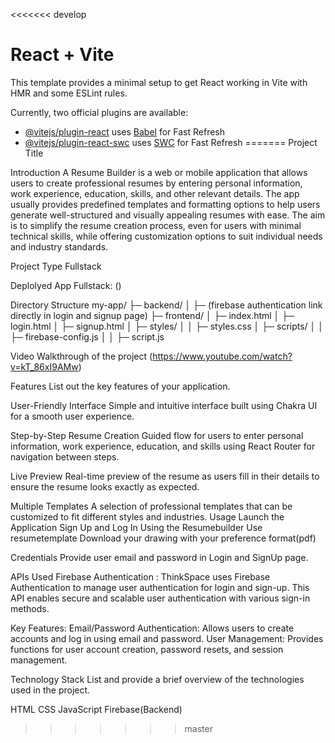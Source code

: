 <<<<<<< develop
# React + Vite

This template provides a minimal setup to get React working in Vite with HMR and some ESLint rules.

Currently, two official plugins are available:

- [@vitejs/plugin-react](https://github.com/vitejs/vite-plugin-react/blob/main/packages/plugin-react/README.md) uses [Babel](https://babeljs.io/) for Fast Refresh
- [@vitejs/plugin-react-swc](https://github.com/vitejs/vite-plugin-react-swc) uses [SWC](https://swc.rs/) for Fast Refresh
=======
Project Title


Introduction
A Resume Builder is a web or mobile application that allows users to create professional resumes by entering personal information, work experience, education, skills, and other relevant details. The app usually provides predefined templates and formatting options to help users generate well-structured and visually appealing resumes with ease. The aim is to simplify the resume creation process, even for users with minimal technical skills, while offering customization options to suit individual needs and industry standards.

Project Type
Fullstack

Deplolyed App
Fullstack: ()

Directory Structure
my-app/ ├─ backend/ │ ├─ (firebase authentication link directly in login and signup page) ├─ frontend/ │ ├─ index.html │ ├─ login.html │ ├─ signup.html │ ├─ styles/ │ │ ├─ styles.css │ ├─ scripts/ │ │ ├─ firebase-config.js │ │ ├─ script.js

Video Walkthrough of the project
(https://www.youtube.com/watch?v=kT_86xI9AMw)

Features
List out the key features of your application.

User-Friendly Interface
Simple and intuitive interface built using Chakra UI for a smooth user experience.

Step-by-Step Resume Creation
Guided flow for users to enter personal information, work experience, education, and skills using React Router for navigation between steps.

Live Preview
Real-time preview of the resume as users fill in their details to ensure the resume looks exactly as expected.

Multiple Templates
A selection of professional templates that can be customized to fit different styles and industries.
Usage
Launch the Application
Sign Up and Log In
Using the Resumebuilder
Use resumetemplate
Download your drawing with your preference format(pdf)

Credentials
Provide user email and password in Login and SignUp page.

APIs Used
Firebase Authentication : ThinkSpace uses Firebase Authentication to manage user authentication for login and sign-up. This API enables secure and scalable user authentication with various sign-in methods.

Key Features: Email/Password Authentication: Allows users to create accounts and log in using email and password. User Management: Provides functions for user account creation, password resets, and session management.

Technology Stack
List and provide a brief overview of the technologies used in the project.

HTML
CSS
JavaScript
Firebase(Backend)
>>>>>>> master
